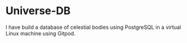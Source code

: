 # Universe-DB
I have build a database of celestial bodies using PostgreSQL in a virtual Linux machine using Gitpod. 

